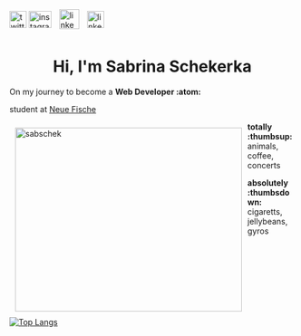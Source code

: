 <a href="https://twitter.com/Saschka91" target="blank"><img align="center" src="https://cdn.jsdelivr.net/npm/simple-icons@3.0.1/icons/twitter.svg" alt="twitter" height="30" width="30" /></a>
<a href="https://www.instagram.com/darla.darlinski/" target="blank"><img align="center" src="https://icon-library.com/images/black-instagram-icon-png/black-instagram-icon-png-28.jpg" alt="instagram" height="30" width="40" /></a>
<a href="https://www.youtube.com/watch?v=qybUFnY7Y8w" target="blank"><img align="center" src="https://kritowo.noblogs.org/files/2021/10/YOUTUBE_icon-icons.com_65487.png" alt="linkedin" height="35" width="35" style="margin:10px" /></a>
<a href="https://www.linkedin.com/in/sabrina-schekerka-36ba6b188/" target="blank"><img align="center" src="https://www.iconpacks.net/icons/1/free-linkedin-icon-112-thumb.png" alt="linkedin" height="30" width="30" /></a>



<h1 align="center">Hi, I'm Sabrina Schekerka</h1>
<p align="left">On my journey to become a <b>Web Developer :atom:</b></p>
<p align="left">student at <a href="https://www.neuefische.de/bootcamp/web-development">Neue Fische</a></p>
<p>
 
 <div>
 <img src="https://github-readme-stats.vercel.app/api?username=sabschek&theme=great-gatsby&show_icons=true" alt="sabschek" width="400" height="325" style="margin:10px" align="left">
</div>
 <div>
  <p><b>totally  
:thumbsup:</b> animals, coffee, concerts</p>
  <p><b>absolutely
:thumbsdown:</b> cigaretts, jellybeans, gyros</p>
</div>



[![Top Langs](https://github-readme-stats.vercel.app/api/top-langs/?username=ostermann-felix&layout=compact&theme=codeSTACKr)](https://github.com/anuraghazra/github-readme-stats)
